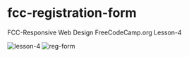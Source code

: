 # fcc-registration-form
 FCC-Responsive Web Design
 FreeCodeCamp.org Lesson-4

![lesson-4](https://github.com/Uzmakh/fcc-registration-form/assets/91914613/09e6650a-13e0-445c-aef6-c55f03e74845)
 ![reg-form](https://github.com/Uzmakh/fcc-registration-form/assets/91914613/82a394d4-6c87-4eb8-961f-d1e5fba10052)

